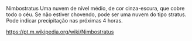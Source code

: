 Nimbostratus
Uma nuvem de nível médio, de cor cinza-escura, que cobre todo o céu. Se não estiver chovendo, pode ser uma nuvem do tipo stratus. Pode indicar precipitação nas próximas 4 horas.

https://pt.m.wikipedia.org/wiki/Nimbostratus
